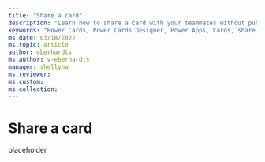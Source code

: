 ```yaml
---
title: "Share a card"
description: "Learn how to share a card with your teammates without publishing"
keywords: "Power Cards, Power Cards Designer, Power Apps, Cards, share a card"
ms.date: 03/18/2022
ms.topic: article
author: eberhardts
ms.author: v-eberhardts
manager: shellyha
ms.reviewer: 
ms.custom: 
ms.collection: 
---
```


# Share a card

placeholder

